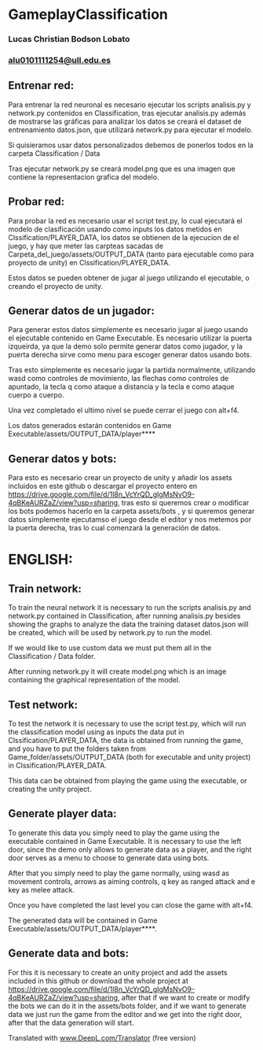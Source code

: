 # GameplayClassification
### Lucas Christian Bodson Lobato
### alu0101111254@ull.edu.es
## Entrenar red:

Para entrenar la red neuronal es necesario ejecutar los scripts analisis.py y network.py contenidos en Classification, tras ejecutar analisis.py además de mostrarse las gráficas para analizar los datos se creará el dataset de entrenamiento datos.json, que utilizará network.py para ejecutar el modelo.

Si quisieramos usar datos personalizados debemos de ponerlos todos en la carpeta Classification / Data

Tras ejecutar network.py se creará model.png que es una imagen que contiene la representacion grafica del modelo.

## Probar red:
Para probar la red es necesario usar el script test.py, lo cual ejecutará el modelo de clasificación usando como inputs los datos metidos en Clssification/PLAYER_DATA, los datos se obtienen de la ejecucion de el juego, y hay que meter las carpteas sacadas de Carpeta_del_juego/assets/OUTPUT_DATA (tanto para ejecutable como para proyecto de unity) en Clssification/PLAYER_DATA.

Estos datos se pueden obtener de jugar al juego utilizando el ejecutable, o creando el proyecto de unity.

## Generar datos de un jugador:
Para generar estos datos simplemente es necesario jugar al juego usando el ejecutable contenido en Game Executable.
Es necesario utilizar la puerta izqueirda, ya que la demo solo permite generar datos como jugador, y la puerta derecha sirve como menu para escoger generar datos usando bots.


Tras esto simplemente es necesario jugar la partida normalmente, utilizando wasd como controles de movimiento, las flechas como controles de apuntado, la tecla q como ataque a distancia y la tecla e como ataque cuerpo a cuerpo.


Una vez completado el ultimo nivel se puede cerrar el juego con alt+f4.


Los datos generados estarán contenidos en Game Executable/assets/OUTPUT_DATA/player****

## Generar datos y bots:
Para esto es necesario crear un proyecto de unity y añadir los assets incluidos en este github o descargar el proyecto entero en https://drive.google.com/file/d/1l8n_VcYrQD_gIgMsNvO9-4qBKeAURZaZ/view?usp=sharing,
tras esto si queremos crear o modificar los bots podemos hacerlo en la carpeta assets/bots , y si queremos generar datos simplemente ejecutamso el juego desde el editor y nos metemos por la puerta derecha, tras lo cual comenzará la generación de datos. 

# ENGLISH: 
## Train network:

To train the neural network it is necessary to run the scripts analisis.py and network.py contained in Classification, after running analisis.py besides showing the graphs to analyze the data the training dataset datos.json will be created, which will be used by network.py to run the model.

If we would like to use custom data we must put them all in the Classification / Data folder.

After running network.py it will create model.png which is an image containing the graphical representation of the model.

## Test network:
To test the network it is necessary to use the script test.py, which will run the classification model using as inputs the data put in Clssification/PLAYER_DATA, the data is obtained from running the game, and you have to put the folders taken from Game_folder/assets/OUTPUT_DATA (both for executable and unity project) in Clssification/PLAYER_DATA.

This data can be obtained from playing the game using the executable, or creating the unity project.

## Generate player data:
To generate this data you simply need to play the game using the executable contained in Game Executable.
It is necessary to use the left door, since the demo only allows to generate data as a player, and the right door serves as a menu to choose to generate data using bots.


After that you simply need to play the game normally, using wasd as movement controls, arrows as aiming controls, q key as ranged attack and e key as melee attack.


Once you have completed the last level you can close the game with alt+f4.


The generated data will be contained in Game Executable/assets/OUTPUT_DATA/player****.

## Generate data and bots:
For this it is necessary to create an unity project and add the assets included in this github or download the whole project at https://drive.google.com/file/d/1l8n_VcYrQD_gIgMsNvO9-4qBKeAURZaZ/view?usp=sharing,
after that if we want to create or modify the bots we can do it in the assets/bots folder, and if we want to generate data we just run the game from the editor and we get into the right door, after that the data generation will start. 

Translated with www.DeepL.com/Translator (free version)
